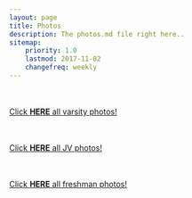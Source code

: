 ```yaml
---
layout: page
title: Photos
description: The photos.md file right here..
sitemap:
    priority: 1.0
    lastmod: 2017-11-02
    changefreq: weekly
---
```


<div class="box alt">
		<div class="row 50% uniform">
			<a href="https://zises.smugmug.com/WPCP-Website/Varsity/n-g4jXFX" target="_blank">
			<p><span class="image left"><img src="{{ "/images/IMG_5003.JPG" | absolute_url }}" alt="" /></span><br><br><br>Click <strong>HERE</strong> all varsity photos!</p>
			<a href="https://zises.smugmug.com/WPCP-Website/JV/n-r8MqjT" target="_blank">
			<p><span class="image left"><img src="{{ "/images/claire.jpg" | absolute_url }}" alt="" /></span><br><br><br>Click <strong>HERE</strong> all JV photos!</p>
			<a href="https://zises.smugmug.com/WPCP-Website/Freshmen/n-PntsdK" target="_blank">
			<p><span class="image left"><img src="{{ "/images/pic04.jpg" | absolute_url }}" alt="" /></span><br><br><br>Click <strong>HERE</strong> all freshman photos!</p>